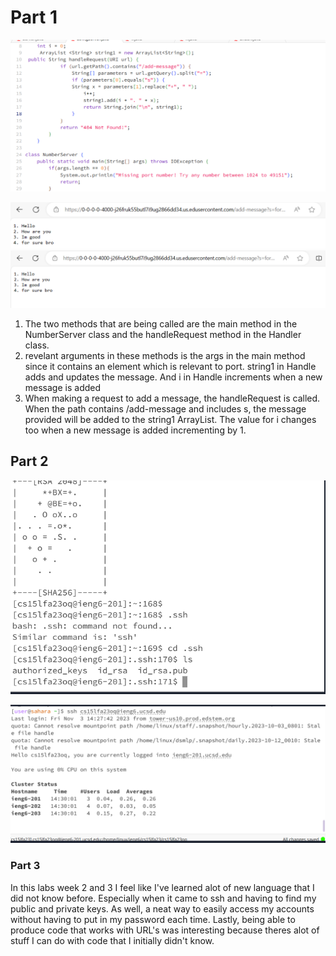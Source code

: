 # Part 1
![Image](lab2_code.png)



![Image](example_1.png)
![Image](example_2.png)

1. The two methods that are being called are the main method in the NumberServer class and the handleRequest method in the Handler class.
2. revelant arguments in these methods is the args in the main method since it contains an element which is relevant to port. string1 in Handle adds and updates the message. And i in Handle increments when a new message is added
3. When making a request to add a message, the handleRequest is called. When the path contains /add-message and includes s, the message provided will be added to the string1 ArrayList. The value for i changes too when a new message is added incrementing by 1. 

## Part 2



![Image](ls_ssh.png)

![Image](with_password.png)





### Part 3

In this labs week 2 and 3 I feel like I've learned alot of new language that I did not know before. Especially when it came to ssh and having to find my public and private keys. As well, a neat way to easily access my accounts without having to put in my password each time. Lastly, being able to produce code that works with URL's was interesting because theres alot of stuff I can do with code that I initially didn't know.
